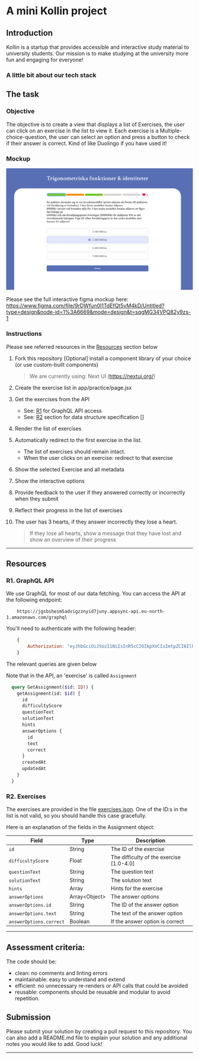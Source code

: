 
# A mini Kollin project

## Introduction
Kollin is a startup that provides accessible and interactive study material to university students. Our mission is to make studying at the university more fun and engaging for everyone!

### A little bit about our tech stack


## The task

### Objective
The objective is to create a view that displays a list of Exercises, the user can click on an exercise in the list to view it. Each exercise is a Multiple-choice-question, the user can select an option and press a button to check if their answer is correct. Kind of like Duolingo if you have used it!

### Mockup

![](mockup.png)

Please see the full interactive figma mockup here:
https://www.figma.com/file/9rDWfun0I1TdEfQt5vM4kD/Untitled?type=design&node-id=1%3A6669&mode=design&t=sqgMG34VPQ82y9zs-1

### Instructions
Please see referred resources in the [Resources](#resources) section below

1. Fork this repository
[Optional] install a component library of your choice (or use custom-built components)
    
   > We are currently using: Next UI (https://nextui.org/)

2. Create the exercise list in app/practice/page.jsx

3. Get the exercises from the API 
   - See: [R1](#r1-graphql-api) for GraphQL API access
   - See: [R2](#r2-exercises) section for data structure specification [] 
4. Render the list of exercises 
5. Automatically redirect to the first exercise in the list. 
   - The list of exercises should remain intact.
   - When the user clicks on an exercise: redirect to that exercise
6. Show the selected Exercise and all metadata 
7. Show the interactive options
8. Provide feedback to the user if they answered correctly or incorrectly when they submit 
9. Reflect their progress in the list of exercises 
10. The user has 3 hearts, if they answer incorrectly they lose a heart. 
    > If they lose all hearts, show a message that they have lost and show an overview of their progress

---

## Resources

### R1. GraphQL API

We use GraphQL for most of our data fetching. You can access the API at the following endpoint:

```
    https://jgsbshesm5advigzznyid7juny.appsync-api.eu-north-1.amazonaws.com/graphql
```

You'll need to authenticate with the following header:

```js
    {
        Authorization: "eyJhbGciOiJSUzI1NiIsInR5cCI6IkpXVCIsImtpZCI6IlhTVVAwa3ZaUHl3S296bkU1SkNGMW1KbnJnT29CdTRjVHBTMDViQWc4RXMifQ.eyJzdWIiOiItMSIsImlkIjotMSwiZiI6IiIsIm1heEFsbG93ZWREZXZpY2VzIjoyLCJncm91cHMiOlsiUFVCTElDIl0sImF1ZCI6ImludGVybmFsIiwiZXhwIjoyMDU0NjQwNjgzLCJpYXQiOjE3MDczMDQ4MjcsImlzcyI6Imh0dHBzOi8vYXBpLnRudG9yLnNlL29pZGMifQ.RRFR-x7DfY2NcMv3pmxffzn-PoeUDUCpuqeYe5eA0uznnzRY3rOBwE7YrnME3EycI1yI7hENVbjO3NoZlheGIEsI-Us1_nGr7nGKCvmmztLSi_OW23IPMJasPpLm1DGir2X0o8wxBjQkeRfQu9ipPvy7-H3J48UGQuWuEq3M7lGiR6POx1M5mWYQx3Jg55suI31TL1-X0NVNJmyCuLpeNcxAoavaDBaC7AVVQC0wMP7jLK0Vyrj270OKW0Z6mDvheXUyyxnh2NTQvUkn9CliU-h4fC4jFVvKxnfQiaAuQ9XwtUJnPh1CFJcQosLVovIrWbSQ6mk-Lg509EGXWGT33g
    }
```

The relevant queries are given below

 Note that in the API, an 'exercise' is called `Assignment`

```graphql
  query GetAssignment($id: ID!) {
    getAssignment(id: $id) {
      id
      difficultyScore
      questionText
      solutionText
      hints
      answerOptions {
        id
        text
        correct
      }
      createdAt
      updatedAt
    }
  }
```

### R2. Exercises

The exercises are provided in the file [exercises.json](exercises.json). One of the ID:s in the list is not valid, so you should handle this case gracefully.

Here is an explanation of the fields in the Assignment object:

| Field                   | Type           | Description                              |
|-------------------------|----------------|------------------------------------------|
| `id`                    | String         | The ID of the exercise                   |
| `difficultyScore`       | Float          | The difficulty of the exercise [1.0-4.0] |
| `questionText`          | String         | The question text                        |
| `solutionText`          | String         | The solution text                        |
| `hints`                 | Array          | Hints for the exercise                   |
| `answerOptions`         | Array\<Object> | The answer options                       |
| `answerOptions.id`      | String         | The ID of the answer option              |
| `answerOptions.text`    | String         | The text of the answer option            |
| `answerOptions.correct` | Boolean        | If the answer option is correct          |



---

## Assessment criteria:

The code should be:
- clean: no comments and linting errors
- maintainable: easy to understand and extend
- efficient: no unnecessary re-renders or API calls that could be avoided
- reusable: components should be reusable and modular to avoid repetition. 

## Submission

Please submit your solution by creating a pull request to this repository. You can also add a README.md file to explain your solution and any additional notes you would like to add. Good luck!


--- 


